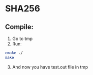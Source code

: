 <h1>SHA256</h1>

<h2>Compile:</h2>

1. Go to tmp
2. Run:

```bash
cmake ./
make
```

3. And now you have test.out file in tmp
